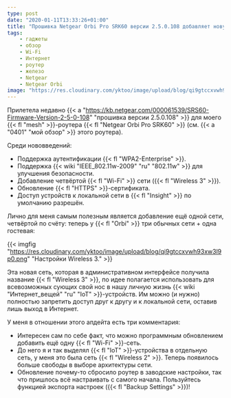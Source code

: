 ```yaml
---
type: post
date: "2020-01-11T13:33:26+01:00"
title: "Прошивка Netgear Orbi Pro SRK60 версии 2.5.0.108 добавляет новую Wi-Fi-сеть"
tags:
    - гаджеты
    - обзор
    - Wi-Fi
    - Интернет
    - роутер
    - железо
    - Netgear
    - Netgear Orbi
image: "https://res.cloudinary.com/yktoo/image/upload/blog/qi9gtccxvwh93xw3l9p0.png"
---
```


Прилетела недавно {{< a "https://kb.netgear.com/000061539/SRS60-Firmware-Version-2-5-0-108" "прошивка версии 2.5.0.108" >}} для моего {{< fl "mesh" >}}-роутера {{< fl "Netgear Orbi Pro SRK60" >}} (см. {{< a "0401" "мой обзор" >}} этого роутера).

Среди нововведений:

<!--more-->

* Поддержка аутентификации {{< fl "WPA2-Enterprise" >}}.
* Поддержка {{< wiki "IEEE_802.11w-2009" "ru" "802.11w" >}} для улучшения безопасности.
* Добавление четвёртой {{< fl "Wi-Fi" >}} сети ({{< fl "Wireless 3" >}}).
* Обновление {{< fl "HTTPS" >}}-сертификата.
* Доступ устройств к локальной сети в {{< fl "Insight" >}} по умолчанию разрешён.

Лично для меня самым полезным является добавление ещё одной сети, четвёртой по счёту: теперь у {{< fl "Orbi" >}} три обычных сети + одна гостевая:

{{< imgfig "https://res.cloudinary.com/yktoo/image/upload/blog/qi9gtccxvwh93xw3l9p0.png" "Настройки Wireless 3." >}}

Эта новая сеть, которая в административном интерфейсе получила название {{< fl "Wireless 3" >}}, по идее полагается использовать для всевозможных сующих свой нос в нашу личную жизнь {{< wiki "Интернет_вещей" "ru" "IoT" >}}-устройств. Им можно (и нужно) полностью запретить доступ друг к другу и к локальной сети, оставив лишь выход в Интернет.

У меня в отношении этого апдейта есть три комментария:

* Интересен сам по себе факт, что можно программным обновлением добавить ещё одну {{< fl "Wi-Fi" >}}-сеть.
* До него я и так выделял {{< fl "IoT" >}}-устройства в отдельную сеть, у меня это была сеть {{< fl "Wireless 2" >}}. Теперь появилось больше свободы в выборе архитектуры сети.
* Обновление почему-то сбросило роутер в заводские настройки, так что пришлось всё настраивать с самого начала. Пользуйтесь функцией экспорта настроек ({{< fl "Backup Settings" >}})!